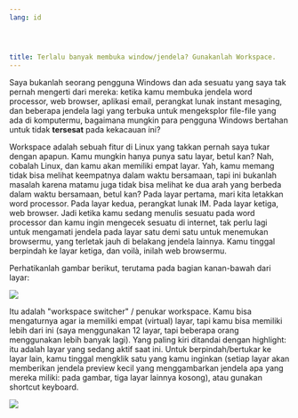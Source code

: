 ```yaml
---
lang: id




title: Terlalu banyak membuka window/jendela? Gunakanlah Workspace.
---
```


Saya bukanlah seorang pengguna Windows dan ada sesuatu yang saya tak pernah mengerti dari mereka: ketika kamu membuka jendela word processor, web browser, aplikasi email, perangkat lunak instant mesaging, dan beberapa jendela lagi yang terbuka untuk mengeksplor file-file yang ada di komputermu, bagaimana mungkin para pengguna Windows bertahan untuk tidak <b>tersesat</b> pada kekacauan ini?

Workspace adalah sebuah fitur di Linux yang takkan pernah saya tukar dengan apapun. Kamu mungkin hanya punya satu layar, betul kan? Nah, cobalah Linux, dan kamu akan memiliki empat layar. Yah, kamu memang tidak bisa melihat keempatnya dalam waktu bersamaan, tapi ini bukanlah masalah karena matamu juga tidak bisa melihat ke dua arah yang berbeda dalam waktu bersamaan, betul kan? Pada layar pertama, mari kita letakkan word processor. Pada layar kedua, perangkat lunak IM. Pada layar ketiga, web browser. Jadi ketika kamu sedang menulis sesuatu pada word processor dan kamu ingin mengecek sesuatu di internet, tak perlu lagi untuk mengamati jendela pada layar satu demi satu untuk menemukan browsermu, yang terletak jauh di belakang jendela lainnya. Kamu tinggal berpindah ke layar ketiga, dan voilà, inilah web browsermu.

Perhatikanlah gambar berikut, terutama pada bagian kanan-bawah dari layar:

<img src="Images/workspaces.png" border="0"/>

Itu adalah "workspace switcher" / penukar workspace. Kamu bisa mengaturnya agar ia memiliki empat (virtual) layar, tapi kamu bisa memiliki lebih dari ini (saya menggunakan 12 layar, tapi beberapa orang menggunakan lebih banyak lagi). Yang paling kiri ditandai dengan highlight: itu adalah layar yang sedang aktif saat ini. Untuk berpindah/bertukar ke layar lain, kamu tinggal mengklik satu yang kamu inginkan (setiap layar akan memberikan jendela preview kecil yang menggambarkan jendela apa yang mereka miliki: pada gambar, tiga layar lainnya kosong), atau gunakan shortcut keyboard.

<img src="Images/workspaces_full.png" border="0"/>




